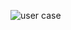 ![user case](https://user-images.githubusercontent.com/78854021/107876244-d6cb9180-6eea-11eb-9dba-34f8e22d5e34.jpg)

